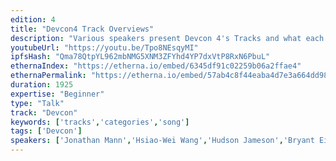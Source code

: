 ```yaml
---
edition: 4
title: "Devcon4 Track Overviews"
description: "Various speakers present Devcon 4's Tracks and what each will include."
youtubeUrl: "https://youtu.be/Tpo8NEsqyMI"
ipfsHash: "Qma78QtpYL962mbNMG5XNM3ZFYhd4YP7dxVtP8RxN6PbuL"
ethernaIndex: "https://etherna.io/embed/6345df91c02259b06a2ffae4"
ethernaPermalink: "https://etherna.io/embed/57ab4c8f44eaba4d7e3a664dd98d08223d1ceaa79070da4a872c71749332b278"
duration: 1925
expertise: "Beginner"
type: "Talk"
track: "Devcon"
keywords: ['tracks','categories','song']
tags: ['Devcon']
speakers: ['Jonathan Mann','Hsiao-Wei Wang','Hudson Jameson','Bryant Eisenbach','Piper Merriam','Sarah Mills','Rhys Lindmark','Josef Jelacic']
---
```

